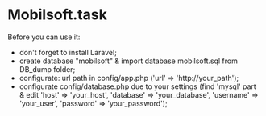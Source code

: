 # Mobilsoft.task
Before you can use it:
- don't forget to install Laravel;
- create database "mobilsoft" & import database mobilsoft.sql from DB_dump folder;
- configurate: url path in config/app.php ('url' => 'http://your_path');
- configurate config/database.php due to your settings (find 'mysql' part & edit 'host' => 'your_host', 'database' => 'your_database', 'username' => 'your_user', 'password' => 'your_password');
